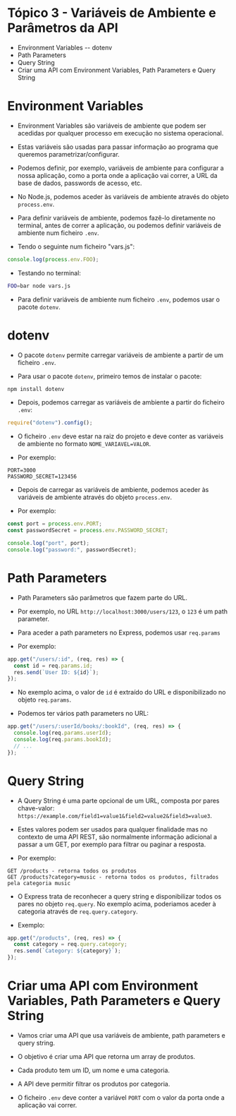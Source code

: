 # Tópico 3 - Variáveis de Ambiente e Parâmetros da API

- Environment Variables
  -- dotenv
- Path Parameters
- Query String
- Criar uma API com Environment Variables, Path Parameters e Query String

# Environment Variables

- Environment Variables são variáveis de ambiente que podem ser acedidas por qualquer processo em execução no sistema operacional.

- Estas variáveis são usadas para passar informação ao programa que queremos parametrizar/configurar.

- Podemos definir, por exemplo, variáveis de ambiente para configurar a nossa aplicação, como a porta onde a aplicação vai correr, a URL da base de dados, passwords de acesso, etc.

- No Node.js, podemos aceder às variáveis de ambiente através do objeto `process.env`.

- Para definir variáveis de ambiente, podemos fazê-lo diretamente no terminal, antes de correr a aplicação, ou podemos definir variáveis de ambiente num ficheiro `.env`.

- Tendo o seguinte num ficheiro "vars.js":

```javascript
console.log(process.env.FOO);
```

- Testando no terminal:

```bash
FOO=bar node vars.js
```

- Para definir variáveis de ambiente num ficheiro `.env`, podemos usar o pacote `dotenv`.

# dotenv

- O pacote `dotenv` permite carregar variáveis de ambiente a partir de um ficheiro `.env`.

- Para usar o pacote `dotenv`, primeiro temos de instalar o pacote:

```bash
npm install dotenv
```

- Depois, podemos carregar as variáveis de ambiente a partir do ficheiro `.env`:

```javascript
require("dotenv").config();
```

- O ficheiro `.env` deve estar na raiz do projeto e deve conter as variáveis de ambiente no formato `NOME_VARIAVEL=VALOR`.

- Por exemplo:

```
PORT=3000
PASSWORD_SECRET=123456
```

- Depois de carregar as variáveis de ambiente, podemos aceder às variáveis de ambiente através do objeto `process.env`.

- Por exemplo:

```javascript
const port = process.env.PORT;
const passwordSecret = process.env.PASSWORD_SECRET;

console.log("port", port);
console.log("password:", passwordSecret);
```

# Path Parameters

- Path Parameters são parâmetros que fazem parte do URL.

- Por exemplo, no URL `http://localhost:3000/users/123`, o `123` é um path parameter.

- Para aceder a path parameters no Express, podemos usar `req.params`

- Por exemplo:

```javascript
app.get("/users/:id", (req, res) => {
  const id = req.params.id;
  res.send(`User ID: ${id}`);
});
```

- No exemplo acima, o valor de `id` é extraído do URL e disponibilizado no objeto `req.params`.

- Podemos ter vários path parameters no URL:

```javascript
app.get("/users/:userId/books/:bookId", (req, res) => {
  console.log(req.params.userId);
  console.log(req.params.bookId);
  // ...
});
```

# Query String

- A Query String é uma parte opcional de um URL, composta por pares chave-valor: `https://example.com/field1=value1&field2=value2&field3=value3`.

- Estes valores podem ser usados para qualquer finalidade mas no contexto de uma API REST, são normalmente informação adicional a passar a um GET, por exemplo para filtrar ou paginar a resposta.

- Por exemplo:

```
GET /products - retorna todos os produtos
GET /products?category=music - retorna todos os produtos, filtrados pela categoria music
```

- O Express trata de reconhecer a query string e disponibilizar todos os pares no objeto `req.query`. No exemplo acima, poderiamos aceder à categoria através de `req.query.category`.

- Exemplo:

```javascript
app.get("/products", (req, res) => {
  const category = req.query.category;
  res.send(`Category: ${category}`);
});
```

# Criar uma API com Environment Variables, Path Parameters e Query String

- Vamos criar uma API que usa variáveis de ambiente, path parameters e query string.

- O objetivo é criar uma API que retorna um array de produtos.

- Cada produto tem um ID, um nome e uma categoria.

- A API deve permitir filtrar os produtos por categoria.

- O ficheiro `.env` deve conter a variável `PORT` com o valor da porta onde a aplicação vai correr.
